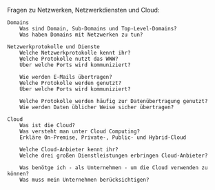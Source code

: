 Fragen zu Netzwerken, Netzwerkdiensten und Cloud:

    Domains
        Was sind Domain, Sub-Domains und Top-Level-Domains?
        Was haben Domains mit Netzwerken zu tun?

    Netzwerkprotokolle und Dienste
        Welche Netzwerkprotokolle kennt ihr?
        Welche Protokolle nutzt das WWW?
        Über welche Ports wird kommuniziert?

        Wie werden E-Mails übertragen?
        Welche Protokolle werden genutzt?
        Über welche Ports wird kommuniziert?

        Welche Protokolle werden häufig zur Datenübertragung genutzt?
        Wie werden Daten üblicher Weise sicher übertragen?

    Cloud
        Was ist die Cloud?
        Was versteht man unter Cloud Computing?
        Erkläre On-Premise, Private-, Public- und Hybrid-Cloud

        Welche Cloud-Anbieter kennt ihr?
        Welche drei großen Dienstleistungen erbringen Cloud-Anbieter?

        Was benötge ich - als Unternehmen - um die Cloud verwenden zu können?
        Was muss mein Unternehmen berücksichtigen?